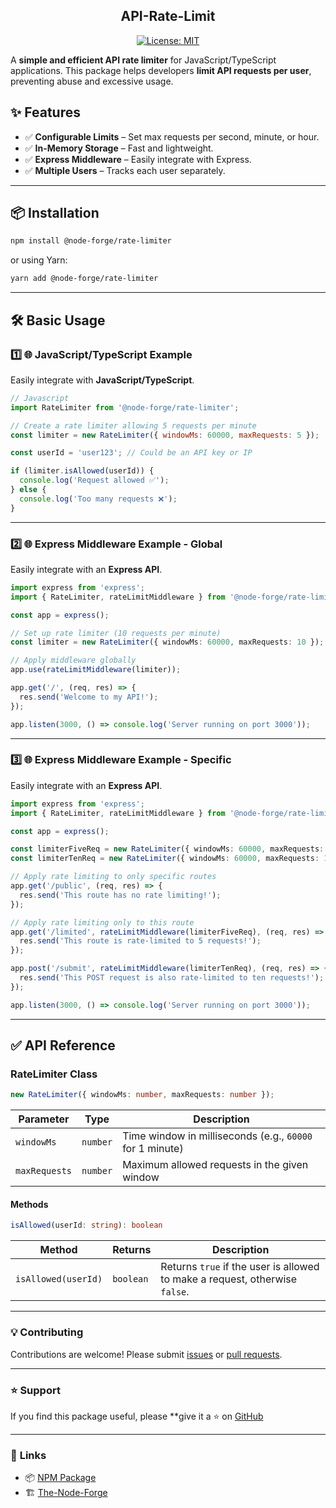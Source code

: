 <div align="center">
   
  <h2 style={{ fontSize: '2rem', color: 'var(--ifm-color-primary)', textAlign: 'center' }}>
    API-Rate-Limit
  </h2>

 [![License: MIT](https://img.shields.io/badge/License-MIT-yellow.svg)](https://opensource.org/licenses/MIT)

 </div>
 
A **simple and efficient API rate limiter** for JavaScript/TypeScript applications. This package helps developers **limit API requests per user**, preventing abuse and excessive usage.

## ✨ Features

- ✅ **Configurable Limits** – Set max requests per second, minute, or hour.
- ✅ **In-Memory Storage** – Fast and lightweight.
- ✅ **Express Middleware** – Easily integrate with Express.
- ✅ **Multiple Users** – Tracks each user separately.

---

## 📦 Installation

```sh
npm install @node-forge/rate-limiter
```

or using Yarn:

```sh
yarn add @node-forge/rate-limiter
```

---

## 🛠️ Basic Usage

### **1️⃣ 🌐 JavaScript/TypeScript Example**

Easily integrate with **JavaScript/TypeScript**.

```javascript
// Javascript
import RateLimiter from '@node-forge/rate-limiter';

// Create a rate limiter allowing 5 requests per minute
const limiter = new RateLimiter({ windowMs: 60000, maxRequests: 5 });

const userId = 'user123'; // Could be an API key or IP

if (limiter.isAllowed(userId)) {
  console.log('Request allowed ✅');
} else {
  console.log('Too many requests ❌');
}
```

---

### 2️⃣ 🌐 Express Middleware Example - Global

Easily integrate with an **Express API**.

```typescript
import express from 'express';
import { RateLimiter, rateLimitMiddleware } from '@node-forge/rate-limiter';

const app = express();

// Set up rate limiter (10 requests per minute)
const limiter = new RateLimiter({ windowMs: 60000, maxRequests: 10 });

// Apply middleware globally
app.use(rateLimitMiddleware(limiter));

app.get('/', (req, res) => {
  res.send('Welcome to my API!');
});

app.listen(3000, () => console.log('Server running on port 3000'));
```

---

### 3️⃣ 🌐 Express Middleware Example - Specific

Easily integrate with an **Express API**.

```typescript
import express from 'express';
import { RateLimiter, rateLimitMiddleware } from '@node-forge/rate-limiter';

const app = express();

const limiterFiveReq = new RateLimiter({ windowMs: 60000, maxRequests: 5 });
const limiterTenReq = new RateLimiter({ windowMs: 60000, maxRequests: 10 });

// Apply rate limiting to only specific routes
app.get('/public', (req, res) => {
  res.send('This route has no rate limiting!');
});

// Apply rate limiting only to this route
app.get('/limited', rateLimitMiddleware(limiterFiveReq), (req, res) => {
  res.send('This route is rate-limited to 5 requests!');
});

app.post('/submit', rateLimitMiddleware(limiterTenReq), (req, res) => {
  res.send('This POST request is also rate-limited to ten requests!');
});

app.listen(3000, () => console.log('Server running on port 3000'));
```

---

## ✅ **API Reference**

### **RateLimiter Class**

```typescript
new RateLimiter({ windowMs: number, maxRequests: number });
```

| Parameter     | Type     | Description                                              |
| ------------- | -------- | -------------------------------------------------------- |
| `windowMs`    | `number` | Time window in milliseconds (e.g., `60000` for 1 minute) |
| `maxRequests` | `number` | Maximum allowed requests in the given window             |

#### **Methods**

```typescript
isAllowed(userId: string): boolean
```

| Method              | Returns   | Description                                                                 |
| ------------------- | --------- | --------------------------------------------------------------------------- |
| `isAllowed(userId)` | `boolean` | Returns `true` if the user is allowed to make a request, otherwise `false`. |

---

### 💡 **Contributing**

Contributions are welcome! Please submit
[issues](https://github.com/The-Node-Forge/api-rate-limit/issues) or
[pull requests](https://github.com/The-Node-Forge/api-rate-limit/pulls).

---

### ⭐ Support

If you find this package useful, please \*\*give it a ⭐ on
[GitHub](https://github.com/The-Node-Forge/api-rate-limit 'GitHub Repository')

---

### 🔗 **Links**

- 📦 [NPM Package](https://github.com/The-Node-Forge)
- 🏗 [The-Node-Forge](https://github.com/The-Node-Forge)
